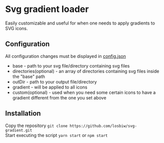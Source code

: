 # Svg gradient loader
Easily customizable and useful for when one needs to apply gradients to SVG icons.
## Configuration
All configuration changes must be displayed in [config.json](https://github.com/losbiw/svg-gradient/blob/master/config.json)
* base - path to your svg file/directory containing svg files
* directories(optional) - an array of directories containing svg files inside the "base" path
* outDir - path to your output file/directory
* gradient - will be applied to all icons
* custom(optional) - used when you need some certain icons to have a gradient different from the one you set above
## Installation
Copy the repository ```git clone https://github.com/losbiw/svg-gradient.git```  
Start executing the script ```yarn start``` or ```npm start```
